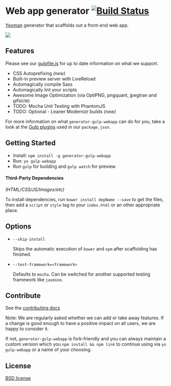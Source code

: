 # Web app generator [![Build Status](https://secure.travis-ci.org/yeoman/generator-gulp-webapp.png?branch=master)](http://travis-ci.org/yeoman/generator-gulp-webapp)

[Yeoman](http://yeoman.io) generator that scaffolds out a front-end web app.

![](http://i.imgur.com/rwDYkQy.png)

## Features

Please see our [gulpfile.js](https://github.com/yeoman/generator-gulp-webapp/blob/master/app/templates/gulpfile.js) for up to date information on what we support.

* CSS Autoprefixing *(new)*
* Built-in preview server with LiveReload
* Automagically compile Sass
* Automagically lint your scripts
* Awesome Image Optimization (via OptiPNG, pngquant, jpegtran and gifsicle)
* TODO: Mocha Unit Testing with PhantomJS
* TODO: Optional - Leaner Modernizr builds *(new)*

For more information on what `generator-gulp-webapp` can do for you, take a look at the [Gulp plugins](https://github.com/yeoman/generator-gulp-webapp/blob/master/app/templates/_package.json) used in our `package.json`.


## Getting Started

- Install: `npm install -g generator-gulp-webapp`
- Run: `yo gulp-webapp`
- Run `gulp` for building and `gulp watch` for preview


#### Third-Party Dependencies

*(HTML/CSS/JS/Images/etc)*

To install dependencies, run `bower install depName --save` to get the files, then add a `script` or `style` tag to your `index.html` or an other appropriate place.

## Options

* `--skip-install`

  Skips the automatic execution of `bower` and `npm` after scaffolding has finished.

* `--test-framework=<framework>`

  Defaults to `mocha`. Can be switched for another supported testing framework like `jasmine`.


## Contribute

See the [contributing docs](https://github.com/yeoman/yeoman/blob/master/contributing.md)

Note: We are regularly asked whether we can add or take away features. If a change is good enough to have a positive impact on all users, we are happy to consider it.

If not, `generator-gulp-webapp` is fork-friendly and you can always maintain a custom version which you `npm install && npm link` to continue using via `yo gulp-webapp` or a name of your choosing.


## License

[BSD license](http://opensource.org/licenses/bsd-license.php)
